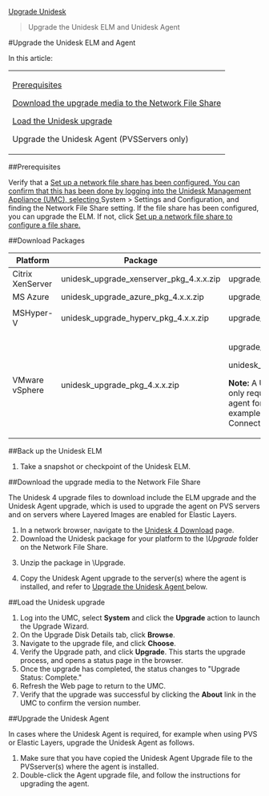 [Upgrade Unidesk](get_started_upgrade_unidesk_co4)
 > Upgrade the Unidesk ELM and Unidesk Agent
#Upgrade the Unidesk ELM and Agent
In this article:
<table>            <col></col>            <tbody>                <tr>                    <td>                        <p><a href="#Prerequi"> Prerequisites</a>                        </p>                        <p><a href="#Download"> Download the upgrade media to the Network File Share</a>                        </p>                        <p><a href="#Run"> Load the Unidesk upgrade</a>                        </p>                        <p>Upgrade the Unidesk Agent (PVSServers only)</p>                    </td>                </tr>            </tbody>        </table>
##Prerequisites<a name="Prerequi"></a>
Verify that a [ Set up a network file share](get_started_setup_fileshare_co4)[ has been configured. You can confirm that this has been done by logging into the Unidesk Management Appliance (UMC), selecting ](get_started_setup_fileshare_co4)System > Settings and Configuration, and finding the Network File Share setting. If the file share has been configured, you can upgrade the ELM. If not, click [ Set up a network file share](get_started_setup_fileshare_co4)[ to configure a file share. ](get_started_setup_fileshare_co4)
##Download Packages
<table>            <col></col>            <col></col>            <col></col>            <thead>                <tr>                    <th>Platform</th>                    <th>Package</th>                    <th>Files included</th>                </tr>            </thead>            <tbody>                <tr>                    <td>Citrix XenServer</td>                    <td>unidesk_upgrade_xenserver_pkg_4.x.x.zip</td>                    <td>upgrade_xenserver_elm_4.x.x.xx.vhd</td>                </tr>                <tr>                    <td>MS Azure</td>                    <td>unidesk_upgrade_azure_pkg_4.x.x.zip</td>                    <td>upgrade_azure_elm_4.x.x.xx.vhd</td>                </tr>                <tr>                    <td>MSHyper-V</td>                    <td>                        <p>unidesk_upgrade_hyperv_pkg_4.x.x.zip</p>                    </td>                    <td>upgrade_hyperv_elm_4.x.x.xx.vhd</td>                </tr>                <tr>                    <td>VMware vSphere</td>                    <td>unidesk_upgrade_pkg_4.x.x.zip</td>                    <td>                        <p>upgrade_vmware_elm_4.x.x.xx.vhd</p>                        <p>unidesk_agent_installer.exe</p>                        <p><b>Note:</b> A Unidesk Agent upgrade is only required if you've  installed the agent for your implementation, for example, if you are using PVS, or Connector Scripts.</p>                    </td>                </tr>            </tbody>        </table>
##Back up the Unidesk ELM
<ol>            <li>Take a snapshot or checkpoint of the Unidesk ELM.</li>        </ol>
##Download the upgrade media to the Network File Share<a name="Download"></a>
The Unidesk 4 upgrade files to download include the ELM upgrade and the Unidesk Agent upgrade, which is used to upgrade the agent on PVS servers and on servers where Layered Images are enabled for Elastic Layers.
<ol>            <li>In a network browser, navigate to the <a href="http://www.unidesk.com/support/unidesk-4-download">Unidesk 4 Download</a> page. </li>            <li>Download the Unidesk package for your platform to the <i>\Upgrade</i> folder on the Network File Share.</li>            <li>                <p>Unzip the package in \Upgrade.</p>            </li>            <li>Copy the Unidesk Agent upgrade to the server(s) where the agent is installed, and refer to <a href="#Upgrade"> Upgrade the Unidesk Agent </a> below. </li>        </ol>
##Load the Unidesk upgrade<a name="Run"></a>
<ol>            <li>Log into the UMC, select <b>System</b> and click  the <b>Upgrade</b> action to launch the Upgrade Wizard. </li>            <li>On the Upgrade Disk Details tab, click <b>Browse</b>.</li>            <li>Navigate to the upgrade file, and click <b>Choose</b>.</li>            <li>Verify the Upgrade path, and click <b>Upgrade</b>. This starts the upgrade process, and opens a status page in the browser.</li>            <li>Once the upgrade has completed, the status changes to "Upgrade Status: Complete."</li>            <li>Refresh the Web page to return to the UMC.</li>            <li>Verify that the upgrade was successful by clicking the <b>About</b> link in the UMC to confirm the version number. </li>        </ol>
##Upgrade the Unidesk Agent <a name="Upgrade"></a>
In cases where the Unidesk Agent is required, for example when using PVS or Elastic Layers, upgrade the Unidesk Agent as follows.
<ol>            <li>Make sure that you have copied the Unidesk Agent Upgrade file to the PVSserver(s) where the agent is installed.</li>            <li>Double-click the Agent upgrade file, and follow the instructions for upgrading the agent.</li>        </ol>


